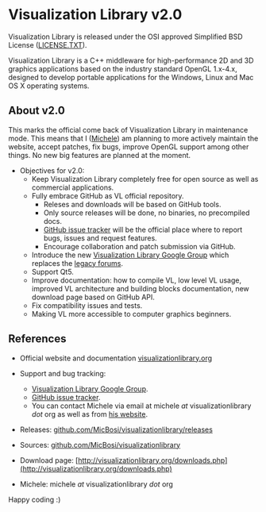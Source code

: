 
# Visualization Library v2.0

Visualization Library is released under the OSI approved Simplified BSD License ([LICENSE.TXT](LICENSE.TXT)).

Visualization Library is a C++ middleware for high-performance 2D and 3D graphics applications based on the industry standard OpenGL 1.x-4.x, designed to develop portable applications for the Windows, Linux and Mac OS X operating systems.

## About v2.0

This marks the official come back of Visualization Library in maintenance mode. This means that I ([Michele](https://michelebosi.com)) am planning to more actively maintain the website, accept patches, fix bugs, improve OpenGL support among other things. No new big features are planned at the moment.

* Objectives for v2.0:
    * Keep Visualization Library completely free for open source as well as commercial applications.
    * Fully embrace GitHub as VL official repository.
        * Releses and downloads will be based on GitHub tools.
        * Only source releases will be done, no binaries, no precompiled docs.
        * [GitHub issue tracker](https://github.com/MicBosi/visualizationlibrary/issues) will be the official place where to report bugs, issues and request features.
        * Encourage collaboration and patch submission via GitHub.
    * Introduce the new [Visualization Library Google Group](https://groups.google.com/forum/#!forum/visualization-library) which replaces the [legacy forums](http://visualizationlibrary.org/forum).
    * Support Qt5.
    * Improve documentation: how to compile VL, low level VL usage, improved VL architecture and building blocks documentation, new download page based on GitHub API.
    * Fix compatibility issues and tests.
    * Making VL more accessible to computer graphics beginners.

## References

* Official website and documentation [visualizationlibrary.org](http://visualizationlibrary.org)
  
* Support and bug tracking:
    * [Visualization Library Google Group](https://groups.google.com/forum/#!forum/visualization-library).
    * [GitHub issue tracker](https://github.com/MicBosi/visualizationlibrary/issues).
    * You can contact Michele via email at michele *at* visualizationlibrary *dot* org as well as from [his website](https://michelebosi.com).

* Releases: [github.com/MicBosi/visualizationlibrary/releases](https://github.com/MicBosi/visualizationlibrary/releases)

* Sources: [github.com/MicBosi/visualizationlibrary](https://github.com/MicBosi/visualizationlibrary)

* Download page: [http://visualizationlibrary.org/downloads.php](http://visualizationlibrary.org/downloads.php)

* Michele: michele *at* visualizationlibrary *dot* org

Happy coding :)